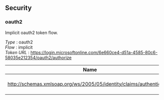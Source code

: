 
<a name="securityscheme"></a>
## Security

<a name="oauth2"></a>
### oauth2
Implicit oauth2 token flow.

*Type* : oauth2  
*Flow* : implicit  
*Token URL* : https://login.microsoftonline.com/6e660ce4-d51a-4585-80c6-58035e212354/oauth2/authorize


|Name|Description|
|---|---|
|http://schemas.xmlsoap.org/ws/2005/05/identity/claims/authentication|Access http://schemas.xmlsoap.org/ws/2005/05/identity/claims/authentication operations|



